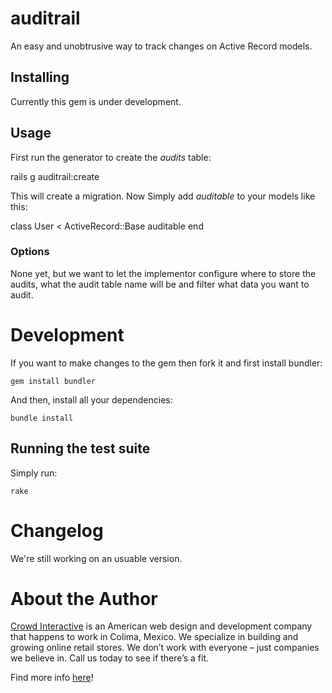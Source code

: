 # auditrail

An easy and unobtrusive way to track changes on Active Record models.

## Installing

Currently this gem is under development.

## Usage

First run the generator to create the *audits* table:
  
  rails g auditrail:create

This will create a migration. Now Simply add *auditable* to your models 
like this:

  class User < ActiveRecord::Base
    auditable
  end

### Options

None yet, but we want to let the implementor configure where to store the audits, 
what the audit table name will be and filter what data you want to audit.


# Development

If you want to make changes to the gem then fork it and first install bundler:

    gem install bundler

And then, install all your dependencies:

    bundle install

## Running the test suite

Simply run:

    rake

# Changelog

We're still working on an usuable version.

# About the Author

[Crowd Interactive](http://www.crowdint.com) is an American web design and development 
company that happens to work in Colima, Mexico. We specialize in building and growing 
online retail stores. We don’t work with everyone – just companies we believe in. Call 
us today to see if there’s a fit.

Find more info [here](http://www.crowdint.com)!
